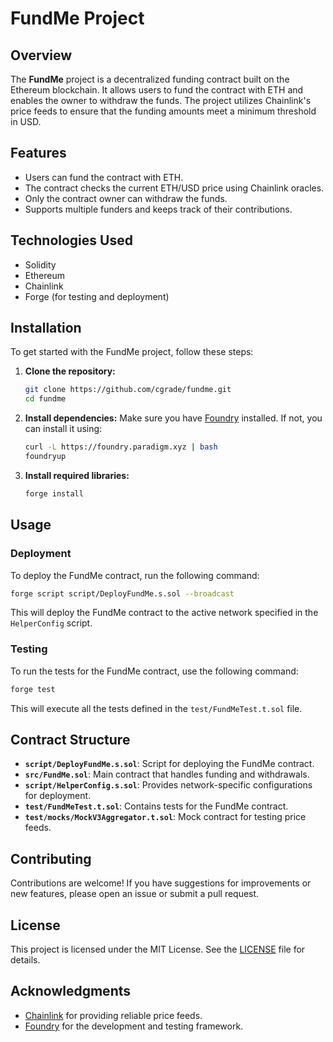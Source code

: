 # FundMe Project

## Overview

The **FundMe** project is a decentralized funding contract built on the Ethereum blockchain. It allows users to fund the contract with ETH and enables the owner to withdraw the funds. The project utilizes Chainlink's price feeds to ensure that the funding amounts meet a minimum threshold in USD.

## Features

- Users can fund the contract with ETH.
- The contract checks the current ETH/USD price using Chainlink oracles.
- Only the contract owner can withdraw the funds.
- Supports multiple funders and keeps track of their contributions.

## Technologies Used

- Solidity
- Ethereum
- Chainlink
- Forge (for testing and deployment)

## Installation

To get started with the FundMe project, follow these steps:

1. **Clone the repository:**

   ```bash
   git clone https://github.com/cgrade/fundme.git
   cd fundme
   ```

2. **Install dependencies:**
   Make sure you have [Foundry](https://book.getfoundry.sh/) installed. If not, you can install it using:

   ```bash
   curl -L https://foundry.paradigm.xyz | bash
   foundryup
   ```

3. **Install required libraries:**
   ```bash
   forge install
   ```

## Usage

### Deployment

To deploy the FundMe contract, run the following command:

```bash
forge script script/DeployFundMe.s.sol --broadcast
```

This will deploy the FundMe contract to the active network specified in the `HelperConfig` script.

### Testing

To run the tests for the FundMe contract, use the following command:

```bash
forge test
```

This will execute all the tests defined in the `test/FundMeTest.t.sol` file.

## Contract Structure

- **`script/DeployFundMe.s.sol`**: Script for deploying the FundMe contract.
- **`src/FundMe.sol`**: Main contract that handles funding and withdrawals.
- **`script/HelperConfig.s.sol`**: Provides network-specific configurations for deployment.
- **`test/FundMeTest.t.sol`**: Contains tests for the FundMe contract.
- **`test/mocks/MockV3Aggregator.t.sol`**: Mock contract for testing price feeds.

## Contributing

Contributions are welcome! If you have suggestions for improvements or new features, please open an issue or submit a pull request.

## License

This project is licensed under the MIT License. See the [LICENSE](LICENSE) file for details.

## Acknowledgments

- [Chainlink](https://chain.link/) for providing reliable price feeds.
- [Foundry](https://book.getfoundry.sh/) for the development and testing framework.
